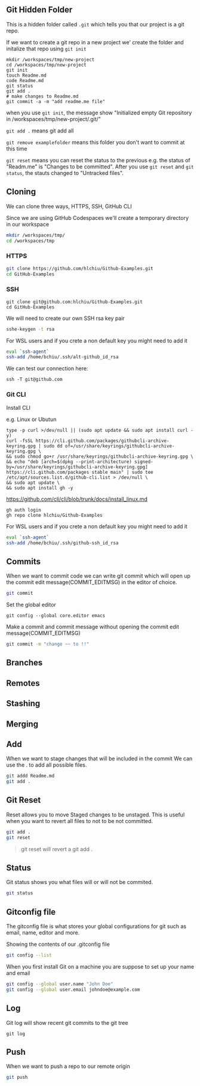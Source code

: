 ## Git Hidden Folder

This is a hidden folder called `.git` which tells you that our project is a git repo.

If we want to create a git repo in a new project we' create the folder and initalize that repo using `git init`

```
mkdir /workspaces/tmp/new-project
cd /workspaces/tmp/new-project
git init    
touch Readme.md
code Readme.md
git status
git add .
# make changes to Readme.md
git commit -a -m "add readme.me file" 
```
when you use `git init`, the message show "Initialized empty Git repository in /workspaces/tmp/new-project/.git/"

`git add .` means git add all

`git remove examplefolder` means this folder you don't want to commit at this time

`git reset` means you can reset the status to the previous
e.g. the status of "Readm.me" is "Changes to be committed". After you use `git reset` and `git status`, the stauts changed to "Untracked files". 

## Cloning

We can clone three ways, HTTPS, SSH, GitHub CLI

Since we are using GitHub Codespaces we'll create a temporary directory in our workspace

```sh
mkdir /workspaces/tmp/
cd /workspaces/tmp
```

### HTTPS

```sh
git clone https://github.com/hlchiu/Github-Examples.git
cd GitHub-Examples
```

### SSH

```ssh
git clone git@github.com:hlchiu/Github-Examples.git
cd GitHub-Examples
```

We will need to create our own SSH rsa key pair

```sh
sshe-keygen -t rsa
```

For WSL users and if you crete a non default key you might need to add it

```sh
eval `ssh-agent`
ssh-add /home/bchiu/.ssh/alt-github_id_rsa
```

We can test our connection here:
```
ssh -T git@github.com
```

### Git CLI

Install CLI

e.g. Linux or Ubutun
```
type -p curl >/dev/null || (sudo apt update && sudo apt install curl -y)
curl -fsSL https://cli.github.com/packages/githubcli-archive-keyring.gpg | sudo dd of=/usr/share/keyrings/githubcli-archive-keyring.gpg \
&& sudo chmod go+r /usr/share/keyrings/githubcli-archive-keyring.gpg \
&& echo "deb [arch=$(dpkg --print-architecture) signed-by=/usr/share/keyrings/githubcli-archive-keyring.gpg] https://cli.github.com/packages stable main" | sudo tee /etc/apt/sources.list.d/github-cli.list > /dev/null \
&& sudo apt update \
&& sudo apt install gh -y
```
https://github.com/cli/cli/blob/trunk/docs/install_linux.md


```
gh auth login 
gh repo clone hlchiu/Github-Examples

```

For WSL users and if you crete a non default key you might need to add it

```sh
eval `ssh-agent`
ssh-add /home/bchiu/.ssh/github-ssh_id_rsa
```

## Commits
When we want to commit code we can write git commit which will open up the commit edit message(COMMIT_EDITMSG) in the editor of choice.




```sh
git commit

```
Set the global editor 
```
git config --global core.editor emacs
```
Make a commit and commit message without opening the commit edit message(COMMIT_EDITMSG)

```sh
git commit -m "change ~~ to !!"
```


## Branches

## Remotes

## Stashing

## Merging

## Add
When we want to stage changes that will be included in the commit 
We can use the . to add all possible files.

```sh
git addd Readme.md
git add .
```

## Git Reset

Reset allows you to move Staged changes to be unstaged.
This is useful when you want to revert all files to not to be not committed.

```sh
git add .
git reset
```

> git reset will revert a git add .

## Status

Git status shows you what files will or will not be commited.

```sh
git status
```
## Gitconfig file

The gitconfig file is what stores your global configurations for git such as email, name, editor and more.

Showing the contents of our .gitconfig file

```sh
git config --list
```
When you first install Git on a machine you are suppose to set up your name and email 

```sh
git config --global user.name "John Doe"
git config --global user.email johndoe@example.com
```

## Log
Git log will show recent git commits to the git tree

```
git log
```

## Push
When we want to push a repo to our remote origin 

```sh
git push
```